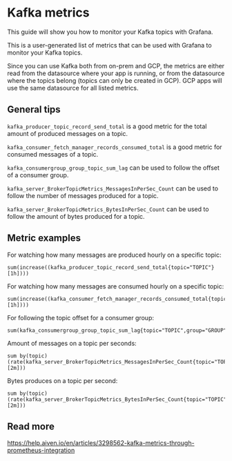 # Kafka metrics
This guide will show you how to monitor your Kafka topics with Grafana.

This is a user-generated list of metrics that can be used with Grafana to monitor your Kafka topics.

Since you can use Kafka both from on-prem and GCP, the metrics are either read from the datasource where your app is running, or from the datasource where the topics belong (topics can only be created in GCP).
GCP apps will use the same datasource for all listed metrics.

## General tips
`kafka_producer_topic_record_send_total` is a good metric for the total amount of produced messages on a topic.

`kafka_consumer_fetch_manager_records_consumed_total` is a good metric for consumed messages of a topic.

`kafka_consumergroup_group_topic_sum_lag` can be used to follow the offset of a consumer group.

`kafka_server_BrokerTopicMetrics_MessagesInPerSec_Count` can be used to follow the number of messages produced for a topic.

`kafka_server_BrokerTopicMetrics_BytesInPerSec_Count` can be used to follow the amount of bytes produced for a topic.


## Metric examples

For watching how many messages are produced hourly on a specific topic:
```
sum(increase((kafka_producer_topic_record_send_total{topic="TOPIC"}[1h])))
```

For watching how many messages are consumed hourly on a specific topic:
```
sum(increase((kafka_consumer_fetch_manager_records_consumed_total{topic="TOPIC"}[1h])))
```

For following the topic offset for a consumer group:
```
sum(kafka_consumergroup_group_topic_sum_lag{topic="TOPIC",group="GROUP"})
```

Amount of messages on a topic per seconds:
```
sum by(topic) (rate(kafka_server_BrokerTopicMetrics_MessagesInPerSec_Count{topic="TOPIC"}[2m]))
```

Bytes produces on a topic per second:
```
sum by(topic) (rate(kafka_server_BrokerTopicMetrics_BytesInPerSec_Count{topic="TOPIC"}[2m]))
```

## Read more

https://help.aiven.io/en/articles/3298562-kafka-metrics-through-prometheus-integration
